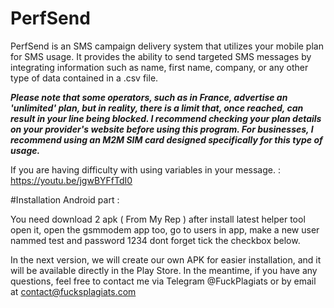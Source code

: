 # PerfSend
PerfSend is an SMS campaign delivery system that utilizes your mobile plan for SMS usage. It provides the ability to send targeted SMS messages by integrating information such as name, first name, company, or any other type of data contained in a .csv file.

***Please note that some operators, such as in France, advertise an 'unlimited' plan, but in reality, there is a limit that, once reached, can result in your line being blocked. I recommend checking your plan details on your provider's website before using this program. For businesses, I recommend using an M2M SIM card designed specifically for this type of usage.***

If you are having difficulty with using variables in your message. : https://youtu.be/jgwBYFfTdI0

#Installation Android part : 

You need download 2 apk ( From My Rep )
after install latest helper tool open it, open the gsmmodem app too, go to users in app, make a new user nammed test and password 1234 dont forget tick the checkbox below.

In the next version, we will create our own APK for easier installation, and it will be available directly in the Play Store. In the meantime, if you have any questions, feel free to contact me via Telegram @FuckPlagiats or by email at contact@fucksplagiats.com
